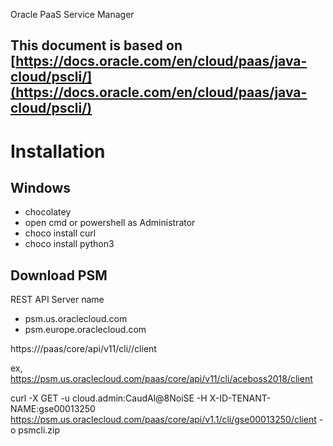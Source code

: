 Oracle PaaS Service Manager

This document is based on [https://docs.oracle.com/en/cloud/paas/java-cloud/pscli/](https://docs.oracle.com/en/cloud/paas/java-cloud/pscli/)
---


# Installation

## Windows

- chocolatey
- open cmd or powershell as Administrator
- choco install curl
- choco install python3


## Download PSM

REST API Server name
- psm.us.oraclecloud.com
- psm.europe.oraclecloud.com

https://<rest-server>/paas/core/api/v11/cli/<identitydomain>/client

ex, https://psm.us.oraclecloud.com/paas/core/api/v11/cli/aceboss2018/client

curl -X GET -u cloud.admin:CaudAl@8NoiSE -H X-ID-TENANT-NAME:gse00013250 https://psm.us.oraclecloud.com/paas/core/api/v1.1/cli/gse00013250/client -o psmcli.zip
